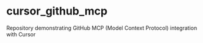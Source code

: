 # cursor_github_mcp
Repository demonstrating GitHub MCP (Model Context Protocol) integration with Cursor
